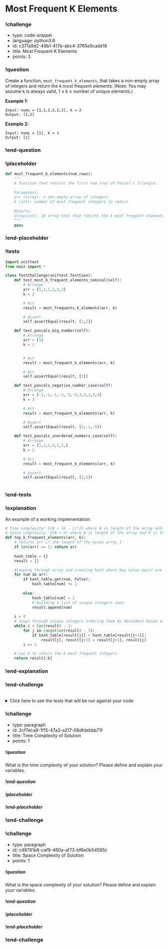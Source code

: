 # Most Frequent K Elements

<!-- prettier-ignore-start -->
### !challenge
* type: code-snippet
* language: python3.6
* id: c371a9d2-49b1-417b-abc4-3765e5cade18
* title: Most Frequent K Elements
* points: 3
### !question

Create a function, `most_frequent_k_elements`, that takes a non-empty array of integers and return the k most frequent elements. (Note: You may assume k is always valid, 1 ≤ k ≤ number of unique elements.)

**Example 1:**

```
Input: nums = [1,1,1,2,2,3], k = 2
Output: [1,2]
```

**Example 2:**
```
Input: nums = [1], k = 1
Output: [1]
```

### !end-question
### !placeholder

```python
def most_frequent_k_elements(num_rows):
    """
    A function that returns the first num_rows of Pascal's triangle.
  
    Parameters:
    arr (array): a non-empty array of integers
    k (int): number of most frequent integers to return 
  
    Returns:
    array[int]: 1D array that that returns the k most frequent elements
    """
    pass
```
### !end-placeholder
### !tests
```python
import unittest
from main import *

class TestChallenge(unittest.TestCase):
    def test_most_k_frequent_elements_nominal(self):
        # Arrange
        arr = [1,1,1,2,2,3]
        k = 2

        # Act
        result = most_frequents_k_elements(arr, k)

        # Assert
        self.assertEqual(result, [1,2])

    def test_pascals_big_number(self):
        # Arrange
        arr = [1]
        k = 1 


        # Act
        result = most_frequent_k_elements(arr, k)

        # Act
        self.assertEqual(result, [1])

    def test_pascals_negative_number_case(self):
        # Arrange
        arr = [-1,-1,-1,-2,-5,-5,3,3,3,3,4]
        k = 3

        # Act
        result = most_frequent_k_elements(arr, k)

        # Assert
        self.assertEqual(result, [3,-1,-5])

    def test_pascals_unordered_numbers_case(self):
        # Arrange
        arr = [1,2,1,5,1,5,]
        k = 2

        # Act
        result = most_frequent_k_elements(arr, k)

        # Assert
        self.assertEqual(result, [1,5])



```
### !end-tests
### !explanation

An example of a working implementation:

```python
# Time complexity: O(N + (K - 1)^2) where N is length of the array and K is the number of unique integers.
# Space complexity: O(N + K) where N is length of the array and K is the number of unique integers.
def top_k_frequent_elements(arr, k):
    # returns arr if the length of the given array 1
    if len(arr) == 1: return arr
    
    hash_table = {}
    result = []

    #looping through array and creating hash where key value pairs are unique integers and number of occurences
    for num in arr:
        if hash_table.get(num, False):
            hash_table[num] += 1
            
        else:
            hash_table[num] = 1
            # building a list of unique integers seen
            result.append(num)
            
    i = 0
    # loops through unique integers ordering them by descedent based on their paired values from the hash table
    while i < len(result) - 1:
        for j in range(len(result) - 1):
            if hash_table[result[j]] < hash_table[result[j+1]]:
                result[j], result[j+1] = result[j+1], result[j]
        i += 1

    # use k to return the k most frequent integers
    return result[:k]
```
### !end-explanation

### !end-challenge
<!-- prettier-ignore-end -->

<br>
<details style="max-width: 700px; margin: auto;">
<summary>Click here to see the tests that will be run against your code</summary>

```py
    def test_most_k_frequent_elements_nominal(self):
        # Arrange
        arr = [1,1,1,2,2,3]
        k = 2

        # Act
        result = most_frequents_k_elements(arr, k)

        # Assert
        self.assertEqual(result, [1,2])

    def test_pascals_big_number(self):
        # Arrange
        arr = [1]
        k = 1 


        # Act
        result = most_frequent_k_elements(arr, k)

        # Act
        self.assertEqual(result, [1])

    def test_pascals_negative_number_case(self):
        # Arrange
        arr = [-1,-1,-1,-2,-5,-5,3,3,3,3,4]
        k = 3

        # Act
        result = most_frequent_k_elements(arr, k)

        # Assert
        self.assertEqual(result, [3,-1,-5])

    def test_pascals_unordered_numbers_case(self):
        # Arrange
        arr = [1,2,1,5,1,5,]
        k = 2

        # Act
        result = most_frequent_k_elements(arr, k)

        # Assert
        self.assertEqual(result, [1,5])
```
</details>

<!-- >>>>>>>>>>>>>>>>>>>>>> BEGIN CHALLENGE >>>>>>>>>>>>>>>>>>>>>> -->
<!-- Replace everything in square brackets [] and remove brackets  -->

### !challenge

* type: paragraph
* id: 2cf7eca9-1f15-47a3-a217-08dfdebbb71f
* title: Time Complexity of Solution
* points: 1

##### !question

What is the time complexity of your solution? Please define and explain your variables.

##### !end-question

##### !placeholder

##### !end-placeholder

### !end-challenge

<!-- ======================= END CHALLENGE ======================= -->

<!-- >>>>>>>>>>>>>>>>>>>>>> BEGIN CHALLENGE >>>>>>>>>>>>>>>>>>>>>> -->
<!-- Replace everything in square brackets [] and remove brackets  -->

### !challenge

* type: paragraph
* id: c48781b8-caf9-460a-af73-bf6e0b54585c
* title: Space Complexity of Solution
* points: 1 

##### !question

What is the space complexity of your solution? Please define and explain your variables.

##### !end-question

##### !placeholder

##### !end-placeholder

### !end-challenge

<!-- ======================= END CHALLENGE ======================= -->